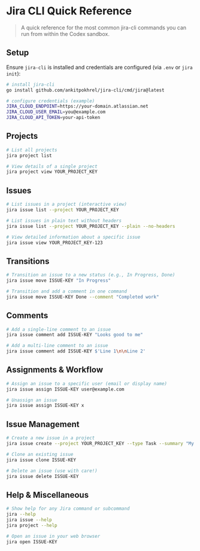 <!--
  Quick reference for Jira CLI commands available to Codex users.
  Requires jira-cli installed and configured (see README.md).
-->
# Jira CLI Quick Reference

> A quick reference for the most common jira-cli commands you can run from within the Codex sandbox.

## Setup

Ensure `jira-cli` is installed and credentials are configured (via `.env` or `jira init`):
```bash
# install jira-cli
go install github.com/ankitpokhrel/jira-cli/cmd/jira@latest

# configure credentials (example)
JIRA_CLOUD_ENDPOINT=https://your-domain.atlassian.net
JIRA_CLOUD_USER_EMAIL=you@example.com
JIRA_CLOUD_API_TOKEN=your-api-token
```

## Projects

```bash
# List all projects
jira project list

# View details of a single project
jira project view YOUR_PROJECT_KEY
```

## Issues

```bash
# List issues in a project (interactive view)
jira issue list --project YOUR_PROJECT_KEY

# List issues in plain text without headers
jira issue list --project YOUR_PROJECT_KEY --plain --no-headers

# View detailed information about a specific issue
jira issue view YOUR_PROJECT_KEY-123
```

## Transitions

```bash
# Transition an issue to a new status (e.g., In Progress, Done)
jira issue move ISSUE-KEY "In Progress"

# Transition and add a comment in one command
jira issue move ISSUE-KEY Done --comment "Completed work"
```

## Comments

```bash
# Add a single-line comment to an issue
jira issue comment add ISSUE-KEY "Looks good to me"

# Add a multi-line comment to an issue
jira issue comment add ISSUE-KEY $'Line 1\n\nLine 2'
```

## Assignments & Workflow

```bash
# Assign an issue to a specific user (email or display name)
jira issue assign ISSUE-KEY user@example.com

# Unassign an issue
jira issue assign ISSUE-KEY x
```

## Issue Management

```bash
# Create a new issue in a project
jira issue create --project YOUR_PROJECT_KEY --type Task --summary "My new task"

# Clone an existing issue
jira issue clone ISSUE-KEY

# Delete an issue (use with care!)
jira issue delete ISSUE-KEY
```

## Help & Miscellaneous

```bash
# Show help for any Jira command or subcommand
jira --help
jira issue --help
jira project --help

# Open an issue in your web browser
jira open ISSUE-KEY
```
